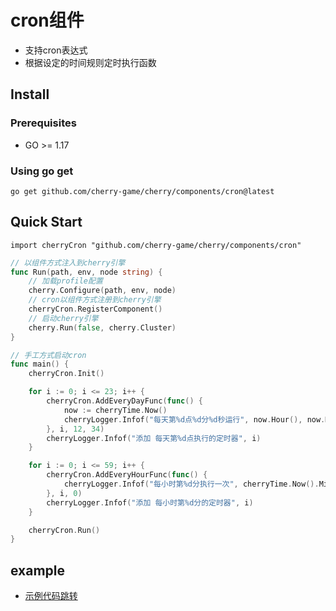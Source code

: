 # cron组件
- 支持cron表达式
- 根据设定的时间规则定时执行函数

## Install

### Prerequisites
- GO >= 1.17

### Using go get
```
go get github.com/cherry-game/cherry/components/cron@latest
```


## Quick Start
```
import cherryCron "github.com/cherry-game/cherry/components/cron"
```


```go
// 以组件方式注入到cherry引擎
func Run(path, env, node string) {
    // 加载profile配置
    cherry.Configure(path, env, node)
    // cron以组件方式注册到cherry引擎
    cherryCron.RegisterComponent()
    // 启动cherry引擎
    cherry.Run(false, cherry.Cluster)
}

// 手工方式启动cron
func main() {
    cherryCron.Init()

    for i := 0; i <= 23; i++ {
        cherryCron.AddEveryDayFunc(func() {
            now := cherryTime.Now()
            cherryLogger.Infof("每天第%d点%d分%d秒运行", now.Hour(), now.Minute(), now.Second())
        }, i, 12, 34)
        cherryLogger.Infof("添加 每天第%d点执行的定时器", i)
    }

    for i := 0; i <= 59; i++ {
        cherryCron.AddEveryHourFunc(func() {
            cherryLogger.Infof("每小时第%d分执行一次", cherryTime.Now().Minute())
        }, i, 0)
        cherryLogger.Infof("添加 每小时第%d分的定时器", i)
    }

    cherryCron.Run()
}

```

## example
- [示例代码跳转](https://github.com/cherry-game/cherry/blob/master/components/cron/cron_test.go)